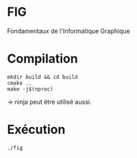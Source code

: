 # FIG
Fondamentaux de l'Informatique Graphique

# Compilation
```
mkdir build && cd build
cmake ..
make -j$(nproc)
```

-> ninja peut être utilisé aussi.

# Exécution
```
./fig
```
